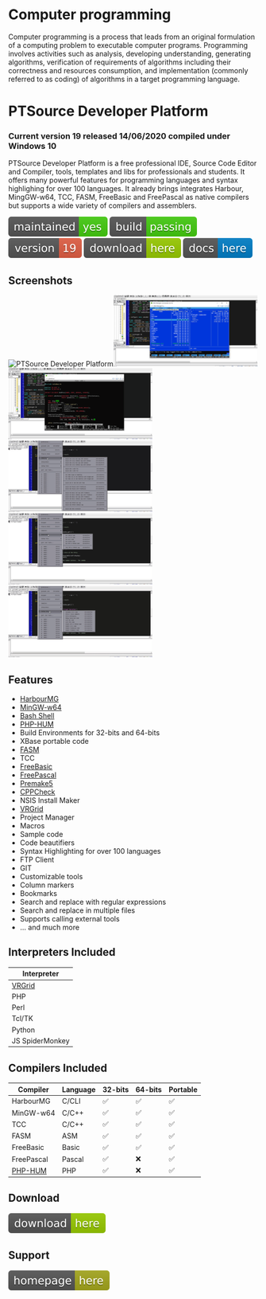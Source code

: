 # Computer programming

Computer programming is a process that leads from an original formulation of a computing problem to executable computer programs. Programming involves activities such as analysis, developing understanding, generating algorithms, verification of requirements of algorithms including their correctness and resources consumption, and implementation (commonly referred to as coding) of algorithms in a target programming language.

# PTSource Developer Platform
### Current version 19 released 14/06/2020 compiled under Windows 10

PTSource Developer Platform is a free professional IDE, Source Code Editor and Compiler, tools, templates and  libs for professionals and students. It offers many powerful features for programming languages and syntax highlighing for over 100 languages. It already brings integrates Harbour, MingGW-w64, TCC, FASM, FreeBasic and FreePascal as native compilers but supports a wide variety of compilers and assemblers.

[![Maintenance](/images/maintained.svg)]() [![Travis](/images/rust.svg)]()  [![You can download here.](/images/version-19-red.svg)](https://dl.orangedox.com/gPYt7sCliblK6xVGs7?dl=1)  [![You can download here.](/images/download-here-green.svg)](https://dl.orangedox.com/gPYt7sCliblK6xVGs7?dl=1) [![Help here.](/images/docs-here-blue.svg)](https://wiki.ptsource.eu/software/platform/start)

## Screenshots

![PTSource Developer Platform](https://raw.githubusercontent.com/ptsource/Developer-Platform/master/images/01.PNG)![PTSource Developer Platform](https://raw.githubusercontent.com/ptsource/Developer-Platform/master/images/02.PNG)![PTSource Developer Platform](https://raw.githubusercontent.com/ptsource/Developer-Platform/master/images/03.PNG)
![PTSource Developer Platform](https://raw.githubusercontent.com/ptsource/Developer-Platform/master/images/04.PNG)![PTSource Developer Platform](https://raw.githubusercontent.com/ptsource/Developer-Platform/master/images/05.PNG)![PTSource Developer Platform](https://raw.githubusercontent.com/ptsource/Developer-Platform/master/images/06.PNG)

## Features 

* [HarbourMG](https://harbour.github.io/)
* [MinGW-w64](http://mingw-w64.org/)
* [Bash Shell](https://wiki.ptsource.eu/software/platform/ptshell)
* [PHP-HUM](https://wiki.ptsource.eu/software/phphum/start)
* Build Environments for 32-bits and 64-bits
* XBase portable code
* [FASM](https://flatassembler.net/)
* TCC
* [FreeBasic](https://www.freebasic.net/)
* [FreePascal](https://www.freepascal.org/)
* [Premake5](https://github.com/premake/premake-core)
* [CPPCheck](http://cppcheck.sourceforge.net/)
* NSIS Install Maker
* [VRGrid](https://wiki.ptsource.eu/software/vrgrid/start)
* Project Manager
* Macros
* Sample code
* Code beautifiers
* Syntax Highlighting for over 100 languages
* FTP Client
* GIT
* Customizable tools
* Column markers
* Bookmarks
* Search and replace with regular expressions
* Search and replace in multiple files
* Supports calling external tools
* ... and much more

## Interpreters Included

| Interpreter  | 
| ------------- | 
| [VRGrid](https://wiki.ptsource.eu/software/vrgrid/start) |
| PHP | 
| Perl | 
| Tcl/TK | 
| Python | 
| JS SpiderMonkey |

## Compilers Included

| Compiler  | Language | 32-bits | 64-bits | Portable |
| ------------- | ------------- | ------------- | ------------- | ------------- |
| HarbourMG | C/CLI | :white_check_mark: | :white_check_mark: | :white_check_mark: |
| MinGW-w64 |  C/C++ | :white_check_mark: |  :white_check_mark: | :white_check_mark: |
| TCC |  C/C++  | :white_check_mark: |  :white_check_mark: | :white_check_mark: |
| FASM |  ASM  | :white_check_mark: |  :white_check_mark: | :white_check_mark: |
| FreeBasic |  Basic  | :white_check_mark: | :white_check_mark: | :white_check_mark: |
| FreePascal |  Pascal  | :white_check_mark: | :x: | :white_check_mark: |
| [PHP-HUM](https://wiki.ptsource.eu/software/phphum/start) |  PHP  | :white_check_mark: |  :x: | :white_check_mark: |

## Download

[![You can download here.](/images/download-here-green.svg)](https://dl.orangedox.com/gPYt7sCliblK6xVGs7?dl=1)

## Support

[![Visit homepage.](/images/homepage-here-yellowgreen.svg)](https://wiki.ptsource.eu/software/platform/start)
